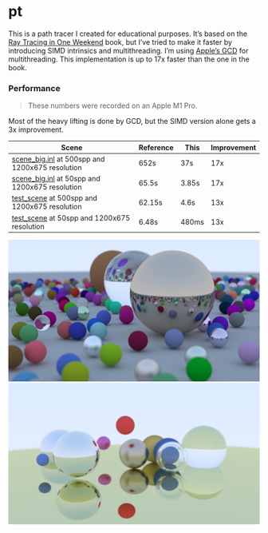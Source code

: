 # pt

This is a path tracer I created for educational purposes. It’s based on the [Ray Tracing in One Weekend](https://raytracing.github.io) book, but I’ve tried to make it faster by introducing SIMD intrinsics and multithreading. I’m using [Apple’s GCD](https://developer.apple.com/documentation/dispatch?language=objc) for multithreading. This implementation is up to 17x faster than the one in the book.

### Performance

> These numbers were recorded on an Apple M1 Pro.

Most of the heavy lifting is done by GCD, but the SIMD version alone gets a 3x improvement.

| Scene                                                                                                    | Reference | This  | Improvement |
| -------------------------------------------------------------------------------------------------------- | --------- | ----- | ----------- |
| [scene_big.inl](https://github.com/Eyoatam/pt/blob/main/scene_big.inl) at 500spp and 1200x675 resolution | 652s      | 37s   | 17x         |
| [scene_big.inl](https://github.com/Eyoatam/pt/blob/main/scene_big.inl) at 50spp and 1200x675 resolution  | 65.5s     | 3.85s | 17x         |
| [test_scene](https://github.com/Eyoatam/pt/blob/main/main.cpp#L231) at 500spp and 1200x675 resolution    | 62.15s    | 4.6s  | 13x         |
| [test_scene](https://github.com/Eyoatam/pt/blob/main/main.cpp#L231) at 50spp and 1200x675 resolution     | 6.48s     | 480ms | 13x         |

![](https://github.com/Eyoatam/pt/blob/main/renders/scene_big.png)
<br>
![](https://github.com/Eyoatam/pt/blob/main/renders/test_scene.png)
